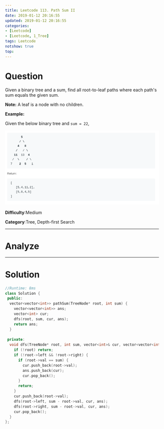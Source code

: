 ```yaml
---
title: Leetcode 113. Path Sum II
date: 2019-01-12 20:16:55
updated: 2019-01-12 20:16:55
categories: 
- [Leetcode]
- [Leetcode, 1_Tree]
tags: Leetcode
notshow: true
top:
---
```


# Question

Given a binary tree and a sum, find all root-to-leaf paths where each path's sum equals the given sum.

**Note:** A leaf is a node with no children.

**Example:**

Given the below binary tree and  `sum = 22`,

![](/images/in-post/2019-01-12-Leetcode-113-Path-Sum-II/2019-01-12-20-17-39.png)

**Difficulty**:Medium

**Category**:Tree, Depth-first Search

<!-- more -->

------------

# Analyze

------------

# Solution

```cpp
//Runtime: 8ms
class Solution {
 public:
  vector<vector<int>> pathSum(TreeNode* root, int sum) {
    vector<vector<int>> ans;
    vector<int> cur;
    dfs(root, sum, cur, ans);
    return ans;
  }

 private:
  void dfs(TreeNode* root, int sum, vector<int>& cur, vector<vector<int>>& ans) {
    if (!root) return;
    if (!root->left && !root->right) {
      if (root->val == sum) {
        cur.push_back(root->val);
        ans.push_back(cur);
        cur.pop_back();
      }
      return;
    }
    cur.push_back(root->val);
    dfs(root->left, sum - root->val, cur, ans);
    dfs(root->right, sum - root->val, cur, ans);
    cur.pop_back();
  }
};
```


